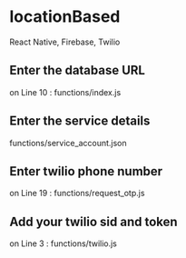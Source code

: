 # locationBased
React Native, Firebase, Twilio


## Enter the database URL
on Line 10 :
functions/index.js


## Enter the service details
functions/service_account.json


## Enter twilio phone number
on Line 19 :
functions/request_otp.js


## Add your twilio sid and token
on Line 3 :
functions/twilio.js
